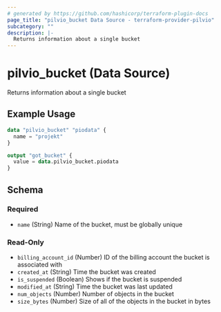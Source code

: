 ```yaml
---
# generated by https://github.com/hashicorp/terraform-plugin-docs
page_title: "pilvio_bucket Data Source - terraform-provider-pilvio"
subcategory: ""
description: |-
  Returns information about a single bucket
---
```


# pilvio_bucket (Data Source)

Returns information about a single bucket

## Example Usage

```terraform
data "pilvio_bucket" "piodata" {
  name = "projekt"
}

output "got_bucket" {
  value = data.pilvio_bucket.piodata
}
```

<!-- schema generated by tfplugindocs -->
## Schema

### Required

- `name` (String) Name of the bucket, must be globally unique

### Read-Only

- `billing_account_id` (Number) ID of the billing account the bucket is associated with
- `created_at` (String) Time the bucket was created
- `is_suspended` (Boolean) Shows if the bucket is suspended
- `modified_at` (String) Time the bucket was last updated
- `num_objects` (Number) Number of objects in the bucket
- `size_bytes` (Number) Size of all of the objects in the bucket in bytes


